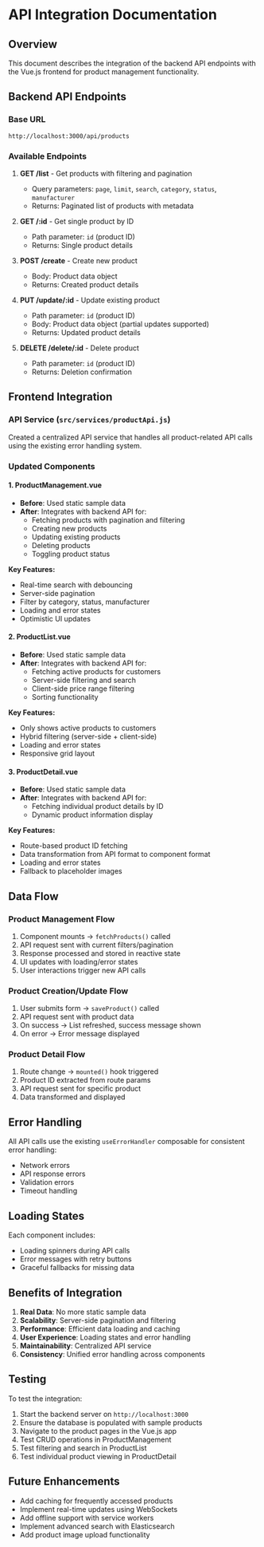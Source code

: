 # API Integration Documentation

## Overview
This document describes the integration of the backend API endpoints with the Vue.js frontend for product management functionality.

## Backend API Endpoints

### Base URL
```
http://localhost:3000/api/products
```

### Available Endpoints

1. **GET /list** - Get products with filtering and pagination
   - Query parameters: `page`, `limit`, `search`, `category`, `status`, `manufacturer`
   - Returns: Paginated list of products with metadata

2. **GET /:id** - Get single product by ID
   - Path parameter: `id` (product ID)
   - Returns: Single product details

3. **POST /create** - Create new product
   - Body: Product data object
   - Returns: Created product details

4. **PUT /update/:id** - Update existing product
   - Path parameter: `id` (product ID)
   - Body: Product data object (partial updates supported)
   - Returns: Updated product details

5. **DELETE /delete/:id** - Delete product
   - Path parameter: `id` (product ID)
   - Returns: Deletion confirmation

## Frontend Integration

### API Service (`src/services/productApi.js`)
Created a centralized API service that handles all product-related API calls using the existing error handling system.

### Updated Components

#### 1. ProductManagement.vue
- **Before**: Used static sample data
- **After**: Integrates with backend API for:
  - Fetching products with pagination and filtering
  - Creating new products
  - Updating existing products
  - Deleting products
  - Toggling product status

**Key Features:**
- Real-time search with debouncing
- Server-side pagination
- Filter by category, status, manufacturer
- Loading and error states
- Optimistic UI updates

#### 2. ProductList.vue
- **Before**: Used static sample data
- **After**: Integrates with backend API for:
  - Fetching active products for customers
  - Server-side filtering and search
  - Client-side price range filtering
  - Sorting functionality

**Key Features:**
- Only shows active products to customers
- Hybrid filtering (server-side + client-side)
- Loading and error states
- Responsive grid layout

#### 3. ProductDetail.vue
- **Before**: Used static sample data
- **After**: Integrates with backend API for:
  - Fetching individual product details by ID
  - Dynamic product information display

**Key Features:**
- Route-based product ID fetching
- Data transformation from API format to component format
- Loading and error states
- Fallback to placeholder images

## Data Flow

### Product Management Flow
1. Component mounts → `fetchProducts()` called
2. API request sent with current filters/pagination
3. Response processed and stored in reactive state
4. UI updates with loading/error states
5. User interactions trigger new API calls

### Product Creation/Update Flow
1. User submits form → `saveProduct()` called
2. API request sent with product data
3. On success → List refreshed, success message shown
4. On error → Error message displayed

### Product Detail Flow
1. Route change → `mounted()` hook triggered
2. Product ID extracted from route params
3. API request sent for specific product
4. Data transformed and displayed

## Error Handling

All API calls use the existing `useErrorHandler` composable for consistent error handling:
- Network errors
- API response errors
- Validation errors
- Timeout handling

## Loading States

Each component includes:
- Loading spinners during API calls
- Error messages with retry buttons
- Graceful fallbacks for missing data

## Benefits of Integration

1. **Real Data**: No more static sample data
2. **Scalability**: Server-side pagination and filtering
3. **Performance**: Efficient data loading and caching
4. **User Experience**: Loading states and error handling
5. **Maintainability**: Centralized API service
6. **Consistency**: Unified error handling across components

## Testing

To test the integration:

1. Start the backend server on `http://localhost:3000`
2. Ensure the database is populated with sample products
3. Navigate to the product pages in the Vue.js app
4. Test CRUD operations in ProductManagement
5. Test filtering and search in ProductList
6. Test individual product viewing in ProductDetail

## Future Enhancements

- Add caching for frequently accessed products
- Implement real-time updates using WebSockets
- Add offline support with service workers
- Implement advanced search with Elasticsearch
- Add product image upload functionality 
